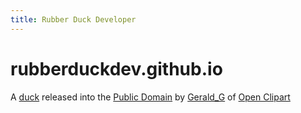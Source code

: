 ```yaml
---
title: Rubber Duck Developer
---
```

rubberduckdev.github.io
=======================
A [duck] released into the [Public Domain] by [Gerald_G] of [Open Clipart]

[Public Domain]: https://openclipart.org/share
[duck]: https://openclipart.org/detail/8879/rubber-duck-by-gerald_g-8879
[Gerald_G]: https://openclipart.org/user-detail/Gerald_G
[Open Clipart]: https://openclipart.org
